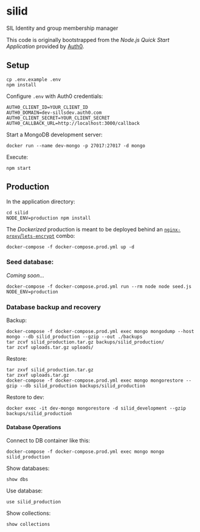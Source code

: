 silid
=====

SIL Identity and group membership manager

This code is originally bootstrapped from the _Node.js Quick Start Application_ provided by [Auth0](https://auth0.com).

## Setup

```
cp .env.example .env
npm install
```

Configure `.env` with Auth0 credentials:

```
AUTH0_CLIENT_ID=YOUR_CLIENT_ID
AUTH0_DOMAIN=dev-sillsdev.auth0.com
AUTH0_CLIENT_SECRET=YOUR_CLIENT_SECRET
AUTH0_CALLBACK_URL=http://localhost:3000/callback
```

Start a MongoDB development server:

```
docker run --name dev-mongo -p 27017:27017 -d mongo
```

Execute:

```
npm start
```

## Production

In the application directory:

```
cd silid
NODE_ENV=production npm install
```

The _Dockerized_ production is meant to be deployed behind an [`nginx-proxy`/`lets-encrypt`](https://libertyseeds.ca/2017/07/31/Nginx-Proxy-Let-s-Encrypt-Companion-and-Docker-Compose-Version-3/) combo:

```
docker-compose -f docker-compose.prod.yml up -d
```

### Seed database:

_Coming soon..._

```
docker-compose -f docker-compose.prod.yml run --rm node node seed.js NODE_ENV=production
```

### Database backup and recovery

Backup:

```
docker-compose -f docker-compose.prod.yml exec mongo mongodump --host mongo --db silid_production --gzip --out ./backups
tar zcvf silid_production.tar.gz backups/silid_production/
tar zcvf uploads.tar.gz uploads/
```

Restore:

```
tar zxvf silid_production.tar.gz
tar zxvf uploads.tar.gz
docker-compose -f docker-compose.prod.yml exec mongo mongorestore --gzip --db silid_production backups/silid_production
```

Restore to dev:

```
docker exec -it dev-mongo mongorestore -d silid_development --gzip backups/silid_production
```

#### Database Operations

Connect to DB container like this:

```
docker-compose -f docker-compose.prod.yml exec mongo mongo silid_production
```

Show databases:

```
show dbs
```

Use database:

```
use silid_production
```

Show collections:

```
show collections
```



